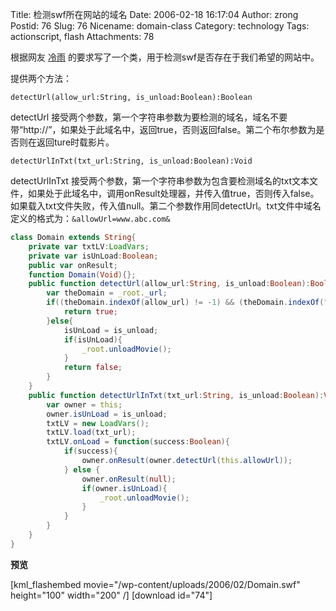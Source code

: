 Title: 检测swf所在网站的域名
Date: 2006-02-18 16:17:04
Author: zrong
Postid: 76
Slug: 76
Nicename: domain-class
Category: technology
Tags: actionscript, flash
Attachments: 78

根据网友 [冷雨](http://www.flashsky.cn) 的要求写了一个类，用于检测swf是否存在于我们希望的网站中。

提供两个方法：

`detectUrl(allow_url:String, is_unload:Boolean):Boolean`

detectUrl	接受两个参数，第一个字符串参数为要检测的域名，域名不要带“http://”，如果处于此域名中，返回true，否则返回false。第二个布尔参数为是否则在返回ture时载影片。

`detectUrlInTxt(txt_url:String, is_unload:Boolean):Void`

detectUrlInTxt 接受两个参数，第一个字符串参数为包含要检测域名的txt文本文件，如果处于此域名中，调用onResult处理器，并传入值true，否则传入false。如果载入txt文件失败，传入值null。第二个参数作用同detectUrl。txt文件中域名定义的格式为：`&allowUrl=www.abc.com&`

<!--more-->

```actionscript
class Domain extends String{
	private var txtLV:LoadVars;
	private var isUnLoad:Boolean;
	public var onResult;
	function Domain(Void){};
	public function detectUrl(allow_url:String, is_unload:Boolean):Boolean{
		var theDomain = _root._url;
		if((theDomain.indexOf(allow_url) != -1) && (theDomain.indexOf("http://") == 0)){
			return true;
		}else{
			isUnLoad = is_unload;
			if(isUnLoad){
				_root.unloadMovie();
			}
			return false;
		}
	}
	public function detectUrlInTxt(txt_url:String, is_unload:Boolean):Void{
		var owner = this;
		owner.isUnLoad = is_unload;
		txtLV = new LoadVars();
		txtLV.load(txt_url);
		txtLV.onLoad = function(success:Boolean){
			if(success){
				owner.onResult(owner.detectUrl(this.allowUrl));
			} else {
				owner.onResult(null);
				if(owner.isUnLoad){
					_root.unloadMovie();
				}
			}
		}
	}
}
```

**预览**

[kml_flashembed movie="/wp-content/uploads/2006/02/Domain.swf" height="100" width="200" /]
[download id="74"]</p>

